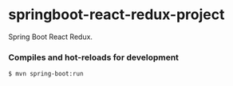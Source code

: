 # springboot-react-redux-project
Spring Boot React Redux.


### Compiles and hot-reloads for development

```
$ mvn spring-boot:run
```
